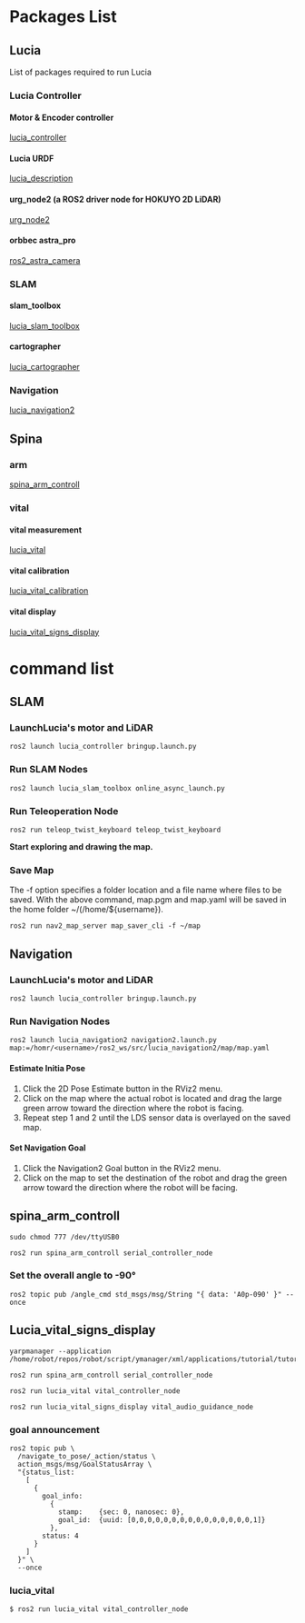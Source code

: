 # Packages List
## Lucia
List of packages required to run Lucia
### Lucia Controller
#### Motor & Encoder controller
[lucia_controller](https://github.com/iHaruruki/lucia_controller.git)
#### Lucia URDF
[lucia_description](https://github.com/iHaruruki/lucia_description.git)
#### urg_node2 (a ROS2 driver node for HOKUYO 2D LiDAR)
[urg_node2](https://github.com/Hokuyo-aut/urg_node2.git)
#### orbbec astra_pro
[ros2_astra_camera](https://github.com/orbbec/ros2_astra_camera.git)
### SLAM
#### slam_toolbox
[lucia_slam_toolbox](https://github.com/iHaruruki/lucia_slam_toolbox.git)
#### cartographer
[lucia_cartographer](https://github.com/iHaruruki/lucia_cartographer.git)
### Navigation
[lucia_navigation2](https://github.com/iHaruruki/lucia_navigation2.git)
## Spina
### arm
[spina_arm_controll](https://github.com/iHaruruki/spina_arm_controll.git)
### vital
#### vital measurement
[lucia_vital](https://github.com/iHaruruki/lucia_vital.git)
#### vital calibration
[lucia_vital_calibration](https://github.com/iHaruruki/lucia_vital_calibration.git)
#### vital display
[lucia_vital_signs_display](https://github.com/iHaruruki/lucia_vital_signs_display.git)

# command list
## SLAM
### LaunchLucia's motor and LiDAR
```shell
ros2 launch lucia_controller bringup.launch.py
```
### Run SLAM Nodes
```shell
ros2 launch lucia_slam_toolbox online_async_launch.py 
```
### Run Teleoperation Node
```shell
ros2 run teleop_twist_keyboard teleop_twist_keyboard 
```
**Start exploring and drawing the map.**
### Save Map
The -f option specifies a folder location and a file name where files to be saved.
With the above command, map.pgm and map.yaml will be saved in the home folder ~/(/home/${username}).
```shell
ros2 run nav2_map_server map_saver_cli -f ~/map
```

## Navigation
### LaunchLucia's motor and LiDAR
```shell
ros2 launch lucia_controller bringup.launch.py
```
### Run Navigation Nodes
```shell
ros2 launch lucia_navigation2 navigation2.launch.py map:=/homr/<username>/ros2_ws/src/lucia_navigation2/map/map.yaml
```
#### Estimate Initia Pose
1. Click the 2D Pose Estimate button in the RViz2 menu.
2. Click on the map where the actual robot is located and drag the large green arrow toward the direction where the robot is facing.
3. Repeat step 1 and 2 until the LDS sensor data is overlayed on the saved map.
#### Set Navigation Goal
1. Click the Navigation2 Goal button in the RViz2 menu.
2. Click on the map to set the destination of the robot and drag the green arrow toward the direction where the robot will be facing.
## spina_arm_controll
```shell
sudo chmod 777 /dev/ttyUSB0
```
```shell
ros2 run spina_arm_controll serial_controller_node
```
### Set the overall angle to -90°
```
ros2 topic pub /angle_cmd std_msgs/msg/String "{ data: 'A0p-090' }" --once
```
## Lucia_vital_signs_display
```
yarpmanager --application /home/robot/repos/robot/script/ymanager/xml/applications/tutorial/tutorial_audio_3.xml
```
```
ros2 run spina_arm_controll serial_controller_node
```
```
ros2 run lucia_vital vital_controller_node
```
```
ros2 run lucia_vital_signs_display vital_audio_guidance_node 
```
### goal announcement
```
ros2 topic pub \
  /navigate_to_pose/_action/status \
  action_msgs/msg/GoalStatusArray \
  "{status_list:
    [
      {
        goal_info:
          {
            stamp:    {sec: 0, nanosec: 0},
            goal_id:  {uuid: [0,0,0,0,0,0,0,0,0,0,0,0,0,0,0,1]}
          },
        status: 4
      }
    ]
  }" \
  --once
```
### lucia_vital
```
$ ros2 run lucia_vital vital_controller_node
```
